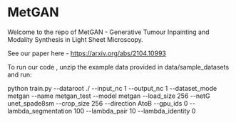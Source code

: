 # MetGAN

Welcome to the repo of MetGAN - Generative Tumour Inpainting and Modality Synthesis in Light Sheet Microscopy.

See our paper here - https://arxiv.org/abs/2104.10993

To run our code , unzip the example data provided in data/sample_datasets and run:

python train.py --dataroot ./  --input_nc 1 --output_nc 1 --dataset_mode metgan  --name metgan_test  --model metgan  --load_size 256 --netG unet_spade8sm --crop_size 256 --direction AtoB --gpu_ids 0 --lambda_segmentation 100 --lambda_pair 10 --lambda_identity 0 
